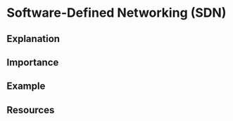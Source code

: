 # Software-Defined Networking (SDN)

## Explanation



## Importance



## Example



## Resources


